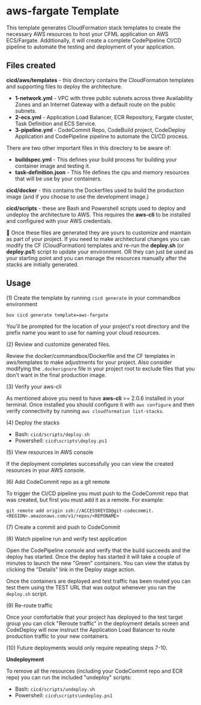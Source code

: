 # aws-fargate Template

This template generates CloudFormation stack templates to create the necessary AWS resources to host your CFML
application on AWS ECS/Fargate.  Additionally, it will create a complete CodePipeline CI/CD pipeline to automate the
testing and deployment of your application.

## Files created 
**cicd/aws/templates** - this directory contains the CloudFormation templates and supporting files to deploy the architecture.

 * **1-network.yml** - VPC with three public subnets across three Availability Zones and an Internet
  Gateway with a default route on the public subnets.
 * **2-ecs.yml** - Application Load Balancer, ECR Repository, Fargate cluster, Task Definition and ECS Service.
 * **3-pipeline.yml** - CodeCommit Repo, CodeBuild project, CodeDeploy Application and CodePipeline pipeline to automate
   the CI/CD process.

There are two other important files in this directory to be aware of:
  
  * **buildspec.yml** - This defines your build process for building your container image and testing it.
  * **task-definition.json** - This file defines the cpu and memory resources that will be use by your containers.

**cicd/docker** - this contains the Dockerfiles used to build the production image (and if you choose to use the
development image.)

**cicd/scripts** - these are Bash and Powershell scripts used to deploy and undeploy the architecture to AWS. This
requires the **aws-cli** to be installed and configured with your AWS credentials.

🌟 Once these files are generated they are yours to customize and maintain as part of your project.  If you need to make
architectural changes you can modify the CF (CloudFormation) templates and re-run the **deploy.sh** (or **deploy.ps1**) 
script to update your environment.  OR they can just be used as your starting point and you can manage the resources 
manually after the stacks are initially generated.

## Usage 
(1) Create the template by running `cicd generate` in your commandbox environment
```
box cicd generate template=aws-fargate
```
You'll be prompted for the location of your project's root directory and the prefix name you want to use for naming your
cloud resources.  

(2) Review and customize generated files.

Review the docker/commandbox/Dockerfile and the CF templates in aws/templates to make adjustments for your project.
Also consider modifying the `.dockerignore` file in your project root to exclude files that you don't want in the final 
production image.

(3) Verify your aws-cli

As mentioned above you need to have **aws-cli** >= 2.0.6 installed in your terminal.  Once installed you should
configure it with `aws configure` and then verify connectivity by running `aws cloudformation list-stacks`.

(4) Deploy the stacks 

 * Bash: `cicd/scripts/deploy.sh`
 * Powershell: `cicd\scripts\deploy.ps1`

(5) View resources in AWS console

If the deployment completes successfully you can view the created resources in your AWS console.  

(6) Add CodeCommit repo as a git remote 

To trigger the CI/CD pipeline you must push to the CodeCommit repo that was created, but first you must add it as a
remote.  For example:

```
git remote add origin ssh://ACCESSKEYID@git-codecommit.<REGION>.amazonaws.com/v1/repos/<REPONAME>
```

(7) Create a commit and push to CodeCommit 

(8) Watch pipeline run and verify test application

Open the CodePipeline console and verify that the build succeeds and the deploy has started. Once the deploy has started
it will take a couple of minutes to launch the new "Green" containers.  You can view the status by clicking the
"Details" link in the Deploy stage action.

Once the containers are deployed and test traffic has been routed you can test them using the TEST URL that was output
whenever you ran the `deploy.sh` script.

(9) Re-route traffic 

Once your comfortable that your project has deployed to the test target group you can click "Reroute traffic" in the
deployment details screen and CodeDeploy will now instruct the Application Load Balancer to route production traffic to
your new containers.  

(10) Future deployments would only require repeating steps 7-10.

**Undeployment**

To remove all the resources (including your CodeCommit repo and ECR repo) you can run the included "undeploy" scripts:

 * Bash: `cicd/scripts/undeploy.sh`
 * Powershell: `cicd\scripts\undeploy.ps1`